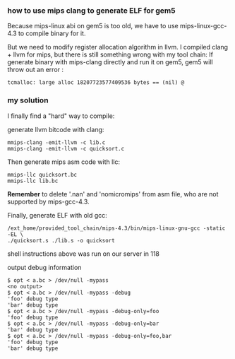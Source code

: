### how to use mips clang to generate ELF for gem5
Because mips-linux abi on gem5 is too old,
we have to use mips-linux-gcc-4.3 to compile binary for it.

But we need to modify register allocation algorithm in llvm.
I compiled clang + llvm for mips, but there is still something wrong
with my tool chain:
If generate binary with mips-clang directly and run it on gem5, gem5 will throw
out an error :
```
tcmalloc: large alloc 18207723577409536 bytes == (nil) @
```

### my solution
I finally find a "hard" way to compile:

generate llvm bitcode with clang:
```
mmips-clang -emit-llvm -c lib.c
mmips-clang -emit-llvm -c quicksort.c
```

Then generate mips asm code with llc:
```
mmips-llc quicksort.bc
mmips-llc lib.bc
```

**Remember** to delete '.nan' and 'nomicromips' from asm file, who are not
supported by mips-gcc-4.3.

Finally, generate ELF with old gcc:
```
/ext_home/provided_tool_chain/mips-4.3/bin/mips-linux-gnu-gcc -static -EL \
./quicksort.s ./lib.s -o quicksort
```

shell instructions above was run on our server in 118

output debug information
``` shell
$ opt < a.bc > /dev/null -mypass
<no output>
$ opt < a.bc > /dev/null -mypass -debug
'foo' debug type
'bar' debug type
$ opt < a.bc > /dev/null -mypass -debug-only=foo
'foo' debug type
$ opt < a.bc > /dev/null -mypass -debug-only=bar
'bar' debug type
$ opt < a.bc > /dev/null -mypass -debug-only=foo,bar
'foo' debug type
'bar' debug type
```
